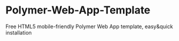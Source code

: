 # Polymer-Web-App-Template
Free HTML5 mobile-friendly Polymer Web App template, easy&amp;quick installation
